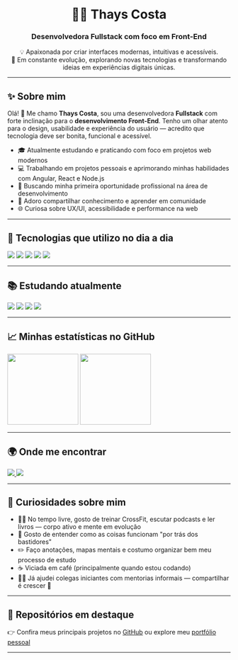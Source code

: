 <h1 align="center">👩‍💻 Thays Costa</h1>
<h3 align="center">Desenvolvedora Fullstack com foco em Front-End</h3>

<p align="center">
💡 Apaixonada por criar interfaces modernas, intuitivas e acessíveis.<br>
🌱 Em constante evolução, explorando novas tecnologias e transformando ideias em experiências digitais únicas.
</p>

---

## ✨ Sobre mim

Olá! 👋 Me chamo **Thays Costa**, sou uma desenvolvedora **Fullstack** com forte inclinação para o **desenvolvimento Front-End**. Tenho um olhar atento para o design, usabilidade e experiência do usuário — acredito que tecnologia deve ser bonita, funcional e acessível.

- 🎓 Atualmente estudando e praticando com foco em projetos web modernos
- 💻 Trabalhando em projetos pessoais e aprimorando minhas habilidades com Angular, React e Node.js
- 🎯 Buscando minha primeira oportunidade profissional na área de desenvolvimento
- 🤝 Adoro compartilhar conhecimento e aprender em comunidade
- 🌐 Curiosa sobre UX/UI, acessibilidade e performance na web

---

## 🚀 Tecnologias que utilizo no dia a dia

<p align="left">
  <img src="https://img.shields.io/badge/HTML5-E34F26?style=for-the-badge&logo=html5&logoColor=white" />
  <img src="https://img.shields.io/badge/CSS3-1572B6?style=for-the-badge&logo=css3&logoColor=white" />
  <img src="https://img.shields.io/badge/JavaScript-F7DF1E?style=for-the-badge&logo=javascript&logoColor=323330" />
  <img src="https://img.shields.io/badge/React-20232A?style=for-the-badge&logo=react&logoColor=61DAFB" />
  <img src="https://img.shields.io/badge/Node.js-339933?style=for-the-badge&logo=nodedotjs&logoColor=white" />
</p>

---

## 📚 Estudando atualmente

<p>
  <img src="https://img.shields.io/badge/Angular-DD0031?style=for-the-badge&logo=angular&logoColor=white" />
  <img src="https://img.shields.io/badge/TypeScript-3178C6?style=for-the-badge&logo=typescript&logoColor=white" />
  <img src="https://img.shields.io/badge/Java-ED8B00?style=for-the-badge&logo=openjdk&logoColor=white" />
  <img src="https://img.shields.io/badge/Testes%20Unitários-Jest/Cypress-green?style=for-the-badge" />
</p>

---

## 📈 Minhas estatísticas no GitHub

<p>
  <img height="160em" src="https://github-readme-stats.vercel.app/api?username=Thayscosta95&show_icons=true&theme=radical&hide_border=true" />
  <img height="160em" src="https://github-readme-stats.vercel.app/api/top-langs/?username=Thayscosta95&layout=compact&theme=radical&hide_border=true" />
</p>

---

## 🌍 Onde me encontrar

<p>
  <a href="https://www.linkedin.com/in/thayscosta/" target="_blank">
    <img src="https://img.shields.io/badge/LinkedIn-0A66C2?style=for-the-badge&logo=linkedin&logoColor=white"/>
  </a>
  <a href="https://thayscosta95.github.io/Portfolio-Thays/" target="_blank">
    <img src="https://img.shields.io/badge/Portfólio-EC5FA4?style=for-the-badge&logo=githubpages&logoColor=white"/>
  </a>
</p>

---

## 💬 Curiosidades sobre mim

- 🏋️‍♀️ No tempo livre, gosto de treinar CrossFit, escutar podcasts e ler livros — corpo ativo e mente em evolução  
- 🧠 Gosto de entender como as coisas funcionam "por trás dos bastidores"  
- ✏️ Faço anotações, mapas mentais e costumo organizar bem meu processo de estudo  
- ☕ Viciada em café (principalmente quando estou codando)  
- 👩‍🏫 Já ajudei colegas iniciantes com mentorias informais — compartilhar é crescer 💙  

---

## 📌 Repositórios em destaque

👉 Confira meus principais projetos no [GitHub](https://github.com/Thayscosta95?tab=repositories) ou explore meu [portfólio pessoal](https://thayscosta95.github.io/Portfolio-Thays/)

---
